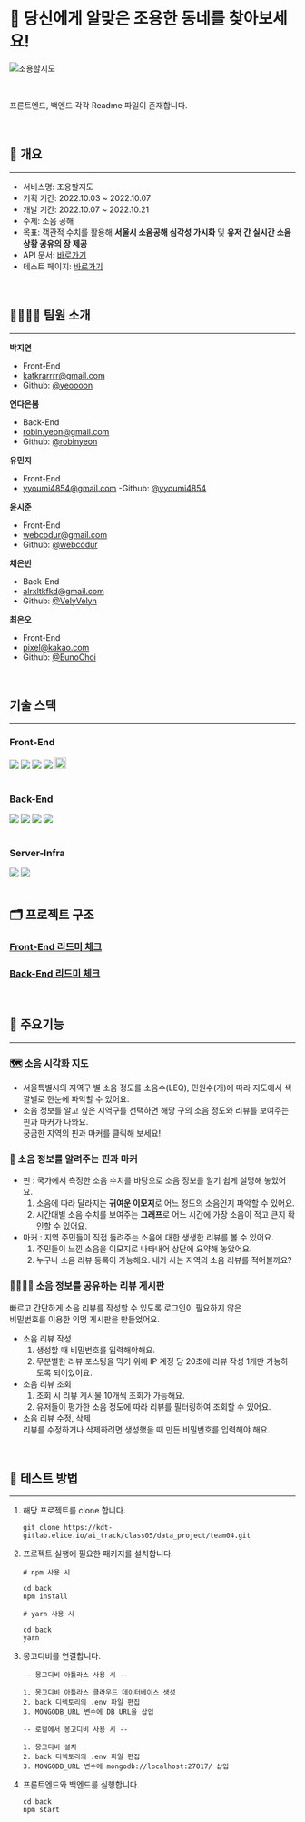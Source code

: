 # 🔕 당신에게 알맞은 조용한 동네를 찾아보세요!

![조용할지도](https://user-images.githubusercontent.com/85475577/196426012-a38c081e-f3ba-4c3c-908d-75a193088674.png)

<br/>

프론트엔드, 백엔드 각각 Readme 파일이 존재합니다.

<br/>

## 📄 개요

---

- 서비스명: 조용할지도
- 기획 기간: 2022.10.03 ~ 2022.10.07
- 개발 기간: 2022.10.07 ~ 2022.10.21
- 주제: 소음 공해
- 목표: 객관적 수치를 활용해 **서울시 소음공해 심각성 가시화** 및 **유저 간 실시간 소음 상황 공유의 장 제공**
- API 문서: [바로가기](https://docs.google.com/spreadsheets/d/1SAP_Yc2HSR3E3hdOgMTEE_jvnj4RDiVaQQbsuSi8bhg/edit#gid=0)
- 테스트 페이지: [바로가기](http://kdt-ai5-team04.elicecoding.com/)

<br/>

## 👨‍👩‍👧‍👦 팀원 소개

---

**박지연**

- Front-End
- katkrarrrr@gmail.com
- Github: [@yeoooon](https://github.com/yeoooon)

**연다은봄**

- Back-End
- robin.yeon@gmail.com
- Github: [@robinyeon](https://github.com/robinyeon)

**유민지**

- Front-End
- yyoumi4854@gmail.com
  -Github: [@yyoumi4854](https://github.com/yyoumi4854)

**윤시준**

- Front-End
- webcodur@gmail.com
- Github: [@webcodur](https://github.com/webcodur)

**채은빈**

- Back-End
- alrxltkfkd@gmail.com
- Github: [@VelyVelyn](https://github.com/VelyVelyn)

**최은오**

- Front-End
- pixel@kakao.com
- Github: [@EunoChoi](https://github.com/EunoChoi)

<br/>

## 기술 스택

---

### Front-End

<div>
<img src="https://img.shields.io/badge/HTML5-E34F26?style=flat-square&logo=HTML5&logoColor=white"/>
<img src="https://img.shields.io/badge/CSS3-1572B6?style=flat-square&logo=CSS3&logoColor=white"/>
<img src="https://img.shields.io/badge/JavaScript-F7DF1E?style=flat-square&logo=JavaScript&logoColor=white"/>
<img src="https://img.shields.io/badge/React-61DAFB?style=flat-square&logo=React&logoColor=white"/>
<img src="https://img.shields.io/badge/Next-black?style=for-the-badge&logo=next.js&logoColor=white" height="20px">
</div>
<br />

### Back-End

<div>
<img src="https://img.shields.io/badge/JavaScript-F7DF1E?style=flat-square&logo=JavaScript&logoColor=white"/>
<img src="https://img.shields.io/badge/Node.js-339933?style=flat-square&logo=Node.js&logoColor=white"/>
<img src="https://img.shields.io/badge/Express-000000?style=flat-square&logo=express&logoColor=white"/>
<img src="https://img.shields.io/badge/mongoDB-47A248?style=flat-square&logo=mongoDB&logoColor=white"/>
</div>

<br />

### Server-Infra

<div>
<img src="https://img.shields.io/badge/Nginx-009639?style=flat-square&logo=nginx&logoColor=white"/>
<img src="https://img.shields.io/badge/pm2-2B037A?style=flat-square&logo=pm2&logoColor=white"/>
</div>
<br />

## 🗂 프로젝트 구조

### [Front-End 리드미 체크]()

### [Back-End 리드미 체크]()

<br />

## 🔎 주요기능

---

### 🗺️ 소음 시각화 지도

- 서울특별시의 지역구 별 소음 정도를 소음수(LEQ), 민원수(개)에 따라 지도에서 색깔별로 한눈에 파악할 수 있어요.
- 소음 정보를 알고 싶은 지역구를 선택하면 해당 구의 소음 정도와 리뷰를 보여주는 핀과 마커가 나와요.  
  궁금한 지역의 핀과 마커를 클릭해 보세요!

### 📍 소음 정보를 알려주는 핀과 마커

- 핀 : 국가에서 측정한 소음 수치를 바탕으로 소음 정보를 알기 쉽게 설명해 놓았어요.
  1. 소음에 따라 달라지는 **귀여운 이모지**로 어느 정도의 소음인지 파악할 수 있어요.
  2. 시간대별 소음 수치를 보여주는 **그래프**로 어느 시간에 가장 소음이 적고 큰지 확인할 수 있어요.
- 마커 : 지역 주민들이 직접 들려주는 소음에 대한 생생한 리뷰를 볼 수 있어요.
  1. 주민들이 느낀 소음을 이모지로 나타내어 상단에 요약해 놓았어요.
  2. 누구나 소음 리뷰 등록이 가능해요. 내가 사는 지역의 소음 리뷰를 적어볼까요?

### 👨‍👩‍👧‍👦 소음 정보를 공유하는 리뷰 게시판

빠르고 간단하게 소음 리뷰를 작성할 수 있도록 로그인이 필요하지 않은  
비밀번호를 이용한 익명 게시판을 만들었어요.

- 소음 리뷰 작성
  1. 생성할 때 비밀번호를 입력해야해요.
  2. 무분별한 리뷰 포스팅을 막기 위해 IP 계정 당 20초에 리뷰 작성 1개만 가능하도록 되어있어요.
- 소음 리뷰 조회
  1. 조회 시 리뷰 게시물 10개씩 조회가 가능해요.
  2. 유저들이 평가한 소음 정도에 따라 리뷰를 필터링하여 조회할 수 있어요.
- 소음 리뷰 수정, 삭제  
  리뷰를 수정하거나 삭제하려면 생성했을 때 만든 비밀번호를 입력해야 해요.

<br />

## 🏁 테스트 방법

---

1. 해당 프로젝트를 clone 합니다.

   ```
   git clone https://kdt-gitlab.elice.io/ai_track/class05/data_project/team04.git
   ```

2. 프로젝트 실행에 필요한 패키지를 설치합니다.

   ```
   # npm 사용 시

   cd back
   npm install
   ```

   ```
   # yarn 사용 시

   cd back
   yarn
   ```

3. 몽고디비를 연결합니다.

   ```
   -- 몽고디비 아틀라스 사용 시 --

   1. 몽고디비 아틀라스 클라우드 데이터베이스 생성
   2. back 디렉토리의 .env 파일 편집
   3. MONGODB_URL 변수에 DB URL을 삽입
   ```

   ```
   -- 로컬에서 몽고디비 사용 시 --

   1. 몽고디비 설치
   2. back 디렉토리의 .env 파일 편집
   3. MONGODB_URL 변수에 mongodb://localhost:27017/ 삽입
   ```

4. 프론트엔드와 백엔드를 실행합니다.

   ```
   cd back
   npm start
   ```
